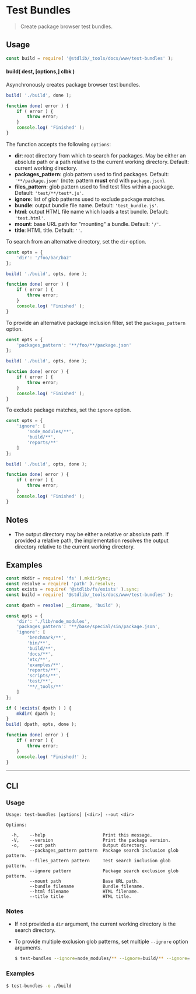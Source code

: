 <!--

@license Apache-2.0

Copyright (c) 2019 The Stdlib Authors.

Licensed under the Apache License, Version 2.0 (the "License");
you may not use this file except in compliance with the License.
You may obtain a copy of the License at

   http://www.apache.org/licenses/LICENSE-2.0

Unless required by applicable law or agreed to in writing, software
distributed under the License is distributed on an "AS IS" BASIS,
WITHOUT WARRANTIES OR CONDITIONS OF ANY KIND, either express or implied.
See the License for the specific language governing permissions and
limitations under the License.

-->

# Test Bundles

> Create package browser test bundles.

<section class="usage">

## Usage

```javascript
const build = require( '@stdlib/_tools/docs/www/test-bundles' );
```

#### build( dest, \[options,] clbk )

Asynchronously creates package browser test bundles.

<!-- run-disable -->

```javascript
build( './build', done );

function done( error ) {
    if ( error ) {
        throw error;
    }
    console.log( 'Finished' );
}
```

The function accepts the following `options`:

-   **dir**: root directory from which to search for packages. May be either an absolute path or a path relative to the current working directory. Default: current working directory.
-   **packages_pattern**: glob pattern used to find packages. Default: `'**/package.json'` (note: pattern **must** end with `package.json`).
-   **files_pattern**: glob pattern used to find test files within a package. Default: `'test/**/test*.js'`.
-   **ignore**: list of glob patterns used to exclude package matches.
-   **bundle**: output bundle file name. Default: `'test_bundle.js'`.
-   **html**: output HTML file name which loads a test bundle. Default: `'test.html'`.
-   **mount**: base URL path for "mounting" a bundle. Default: `'/'`.
-   **title**: HTML title. Default: `''`.

To search from an alternative directory, set the `dir` option.

```javascript
const opts = {
    'dir': '/foo/bar/baz'
};

build( './build', opts, done );

function done( error ) {
    if ( error ) {
        throw error;
    }
    console.log( 'Finished' );
}
```

To provide an alternative package inclusion filter, set the `packages_pattern` option.

```javascript
const opts = {
    'packages_pattern': '**/foo/**/package.json'
};

build( './build', opts, done );

function done( error ) {
    if ( error ) {
        throw error;
    }
    console.log( 'Finished' );
}
```

To exclude package matches, set the `ignore` option.

<!-- run-disable -->

```javascript
const opts = {
    'ignore': [
        'node_modules/**',
        'build/**',
        'reports/**'
    ]
};

build( './build', opts, done );

function done( error ) {
    if ( error ) {
        throw error;
    }
    console.log( 'Finished' );
}
```

</section>

<!-- /.usage -->

<section class="notes">

## Notes

-   The output directory may be either a relative or absolute path. If provided a relative path, the implementation resolves the output directory relative to the current working directory.

</section>

<!-- /.notes -->

<section class="examples">

## Examples

<!-- run-disable -->

<!-- eslint no-undef: "error" -->

```javascript
const mkdir = require( 'fs' ).mkdirSync;
const resolve = require( 'path' ).resolve;
const exists = require( '@stdlib/fs/exists' ).sync;
const build = require( '@stdlib/_tools/docs/www/test-bundles' );

const dpath = resolve( __dirname, 'build' );

const opts = {
    'dir': './lib/node_modules',
    'packages_pattern': '**/base/special/sin/package.json',
    'ignore': [
        'benchmark/**',
        'bin/**',
        'build/**',
        'docs/**',
        'etc/**',
        'examples/**',
        'reports/**',
        'scripts/**',
        'test/**',
        '**/_tools/**'
    ]
};

if ( !exists( dpath ) ) {
    mkdir( dpath );
}
build( dpath, opts, done );

function done( error ) {
    if ( error ) {
        throw error;
    }
    console.log( 'Finished!' );
}
```

</section>

<!-- /.examples -->

* * *

<section class="cli">

## CLI

<section class="usage">

### Usage

```text
Usage: test-bundles [options] [<dir>] --out <dir>

Options:

  -h,    --help                      Print this message.
  -V,    --version                   Print the package version.
  -o,    --out path                  Output directory.
         --packages_pattern pattern  Package search inclusion glob pattern.
         --files_pattern pattern     Test search inclusion glob pattern.
         --ignore pattern            Package search exclusion glob pattern.
         --mount path                Base URL path.
         --bundle filename           Bundle filename.
         --html filename             HTML filename.
         --title title               HTML title.
```

</section>

<!-- /.usage -->

<section class="notes">

### Notes

-   If not provided a `dir` argument, the current working directory is the search directory.

-   To provide multiple exclusion glob patterns, set multiple `--ignore` option arguments.

    <!-- run-disable -->

    ```bash
    $ test-bundles --ignore=node_modules/** --ignore=build/** --ignore=reports/** --out=./build
    ```

</section>

<!-- /.notes -->

<section class="examples">

### Examples

<!-- run-disable -->

```bash
$ test-bundles -o ./build
```

</section>

<!-- /.examples -->

</section>

<!-- /.cli -->

<!-- Section for related `stdlib` packages. Do not manually edit this section, as it is automatically populated. -->

<section class="related">

</section>

<!-- /.related -->

<!-- Section for all links. Make sure to keep an empty line after the `section` element and another before the `/section` close. -->

<section class="links">

</section>

<!-- /.links -->
